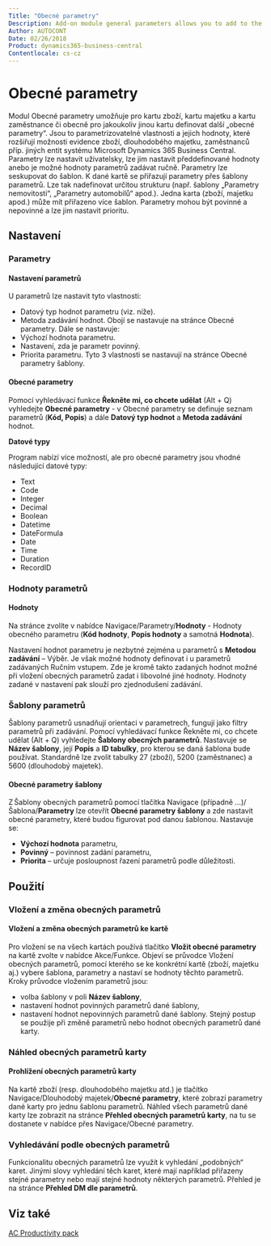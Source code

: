 ```yaml
---
Title: "Obecné parametry"
Description: Add-on module general parameters allows you to add to the cards an unlimited number of new parameters.
Author: AUTOCONT
Date: 02/26/2018
Product: dynamics365-business-central
Contentlocale: cs-cz
---
```


# <a name="ac-pp-general-parameters.md"></a>Obecné parametry

Modul Obecné parametry umožňuje pro kartu zboží, kartu majetku a kartu zaměstnance či obecně pro jakoukoliv jinou kartu definovat další „obecné parametry“. Jsou to parametrizovatelné vlastnosti a jejich hodnoty, které rozšiřují možnosti evidence zboží, dlouhodobého majetku, zaměstnanců příp. jiných entit systému Microsoft Dynamics 365 Business Central.
Parametry lze nastavit uživatelsky, lze jim nastavit předdefinované hodnoty anebo je možné hodnoty parametrů zadávat ručně. Parametry lze seskupovat do šablon.
K dané kartě se přiřazují parametry přes šablony parametrů. Lze tak nadefinovat určitou strukturu (např. šablony „Parametry nemovitosti“, „Parametry automobilů“ apod.). Jedna karta (zboží, majetku apod.) může mít přiřazeno více šablon.
Parametry mohou být povinné a nepovinné a lze jim nastavit prioritu.


## Nastavení

### Parametry

#### Nastavení parametrů

U parametrů lze nastavit tyto vlastnosti:
* Datový typ hodnot parametru (viz. níže).
* Metoda zadávání hodnot.
Obojí se nastavuje na stránce Obecné parametry. Dále se nastavuje:
* Výchozí hodnota parametru.
* Nastavení, zda je parametr povinný.
* Priorita parametru.
Tyto 3 vlastnosti se nastavují na stránce Obecné parametry šablony.

#### Obecné parametry

Pomocí vyhledávací funkce **Řekněte mi, co chcete udělat** (Alt + Q) vyhledejte **Obecné parametry** - v Obecné parametry se definuje seznam parametrů (**Kód, Popis**) a dále **Datový typ hodnot** a **Metoda zadávání** hodnot.

**Datové typy**

Program nabízí více možností, ale pro obecné parametry jsou vhodné následující datové typy:
* Text
* Code
* Integer
* Decimal
* Boolean
* Datetime
* DateFormula
* Date
* Time
* Duration
* RecordID

### Hodnoty parametrů

#### Hodnoty

Na stránce zvolíte v nabídce Navigace/Parametry/**Hodnoty** - Hodnoty obecného parametru (**Kód hodnoty**, **Popis hodnoty** a samotná **Hodnota**).

Nastavení hodnot parametru je nezbytné zejména u parametrů s **Metodou zadávání** – Výběr. Je však možné hodnoty definovat i u parametrů zadávaných Ručním vstupem. Zde je kromě takto zadaných hodnot možné při vložení obecných parametrů zadat i libovolné jiné hodnoty. Hodnoty zadané v nastavení pak slouží pro zjednodušení zadávání.

### Šablony parametrů

Šablony parametrů usnadňují orientaci v parametrech, fungují jako filtry parametrů při zadávání.
Pomocí vyhledávací funkce Řekněte mi, co chcete udělat (Alt + Q) vyhledejte **Šablony obecných parametrů**. Nastavuje se **Název šablony**, její **Popis** a **ID tabulky**, pro kterou se daná šablona bude používat. Standardně lze zvolit tabulky 27 (zboží), 5200 (zaměstnanec) a 5600 (dlouhodobý majetek). 

#### Obecné parametry šablony

Z Šablony obecných parametrů pomocí tlačítka Navigace (případně …)/Šablona/**Parametry** lze otevřít **Obecné parametry šablony** a zde nastavit obecné parametry, které budou figurovat pod danou šablonou. 
Nastavuje se:
* **Výchozí hodnota** parametru,
* **Povinný** – povinnost zadání parametru,
* **Priorita** – určuje posloupnost řazení parametrů podle důležitosti.

## Použití

### Vložení a změna obecných parametrů

#### Vložení a změna obecných parametrů ke kartě

Pro vložení se na všech kartách používá tlačítko **Vložit obecné parametry** na kartě zvolte v nabídce Akce/Funkce. Objeví se průvodce Vložení obecných parametrů, pomocí kterého se ke konkrétní kartě (zboží, majetku aj.) vybere šablona, parametry a nastaví se hodnoty těchto parametrů.
Kroky průvodce vložením parametrů jsou:
* volba šablony v poli **Název šablony**,
* nastavení hodnot povinných parametrů dané šablony,
* nastavení hodnot nepovinných parametrů dané šablony.
Stejný postup se použije při změně parametrů nebo hodnot obecných parametrů dané karty.

### Náhled obecných parametrů karty

#### Prohlížení obecných parametrů karty

Na kartě zboží (resp. dlouhodobého majetku atd.) je tlačítko Navigace/Dlouhodobý majetek/**Obecné parametry**, které zobrazí parametry dané karty pro jednu šablonu parametrů. 
Náhled všech parametrů dané karty lze zobrazit na stránce **Přehled obecných parametrů karty**, na tu se dostanete v nabídce přes Navigace/Obecné parametry. 

### Vyhledávání podle obecných parametrů

Funkcionalitu obecných parametrů lze využít k vyhledání „podobných“ karet. Jinými slovy vyhledání těch karet, které mají například přiřazeny stejné parametry nebo mají stejné hodnoty některých parametrů.
Přehled je na stránce **Přehled DM dle parametrů**.

## <a name="see-also"></a>Viz také  
[AC Productivity pack](ac-pp-productivity-pack.md)  